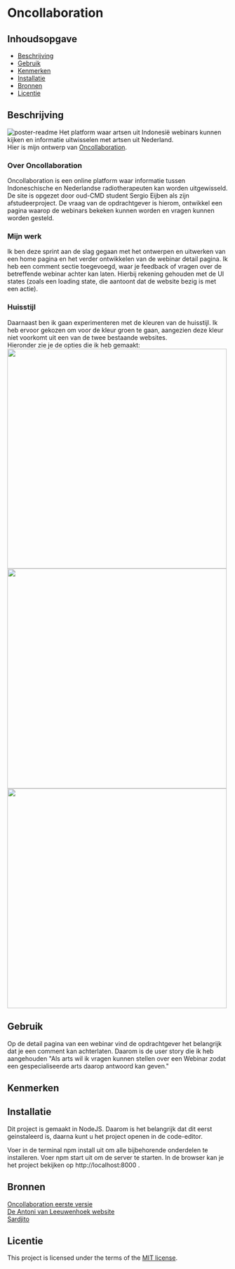 # Oncollaboration
<!-- Ontwerp en maak voor een opdrachtgever een interactieve toepassing die voor iedereen toegankelijk is
De instructie vind je in: [INSTRUCTIONS.md](https://github.com/fdnd-task/the-web-is-for-everyone-interactive-functionality/blob/main/docs/INSTRUCTIONS.md) -->

## Inhoudsopgave

  * [Beschrijving](#beschrijving)
  * [Gebruik](#gebruik)
  * [Kenmerken](#kenmerken)
  * [Installatie](#installatie)
  * [Bronnen](#bronnen)
  * [Licentie](#licentie)

## Beschrijving
<!-- Bij Beschrijving staat kort beschreven wat voor project het is en wat je hebt gemaakt -->
<!-- Voeg een mooie poster visual of video toe 📸 -->
<!-- Voeg een link toe naar GitHub Pages 🌐-->
![poster-readme](https://github.com/user-attachments/assets/a20323f6-0fd7-4d11-946c-1902ee96cc62)
Het platform waar artsen uit Indonesië webinars kunnen kijken en informatie uitwisselen met artsen uit Nederland. <br>
Hier is mijn ontwerp van [Oncollaboration](https://the-web-is-for-everyone-interactive-f5t9.onrender.com/).

### Over Oncollaboration
Oncollaboration is een online platform waar informatie tussen Indoneschische en Nederlandse radiotherapeuten kan worden uitgewisseld. De site is opgezet door oud-CMD student Sergio Eijben als zijn afstudeerproject. De vraag van de opdrachtgever is hierom, ontwikkel een pagina waarop de webinars bekeken kunnen worden en vragen kunnen worden gesteld.

### Mijn werk
Ik ben deze sprint aan de slag gegaan met het ontwerpen en uitwerken van een home pagina en het verder ontwikkelen van de webinar detail pagina. Ik heb een comment sectie toegevoegd, waar je feedback of vragen over de betreffende webinar achter kan laten. Hierbij rekening gehouden met de UI states (zoals een loading state, die aantoont dat de website bezig is met een actie).

### Huisstijl
Daarnaast ben ik gaan experimenteren met de kleuren van de huisstijl. Ik heb ervoor gekozen om voor de kleur groen te gaan, aangezien deze kleur niet voorkomt uit een van de twee bestaande websites. <br>
Hieronder zie je de opties die ik heb gemaakt: <br>
<img src="https://github.com/user-attachments/assets/78ba4985-804b-4828-9836-c391c82c0cfd" width="500">
<img src="https://github.com/user-attachments/assets/6311cfd7-f4c1-4051-9d09-252de35ec945" width="500">
<img src="https://github.com/user-attachments/assets/6d0294ca-de85-4a32-b9c8-e2f49e86e387" width="500">


## Gebruik
<!-- Bij Gebruik staat de user story, hoe het werkt en wat je er mee kan. -->
Op de detail pagina van een webinar vind de opdrachtgever het belangrijk dat je een comment kan achterlaten. Daarom is de user story die ik heb aangehouden "Als arts wil ik vragen kunnen stellen over een Webinar zodat een gespecialiseerde arts daarop antwoord kan geven." 



## Kenmerken
<!-- Bij Kenmerken staat welke technieken zijn gebruikt en hoe. Wat is de HTML structuur? Wat zijn de belangrijkste dingen in CSS? Wat is er met JS gedaan en hoe? Misschien heb je iets met NodeJS gedaan, of heb je een framework of library gebruikt? -->

## Installatie
<!-- Bij Installatie staat hoe een andere developer aan jouw repo kan werken -->
Dit project is gemaakt in NodeJS. Daarom is het belangrijk dat dit eerst geinstaleerd is, daarna kunt u het project openen in de code-editor.

Voer in de terminal npm install uit om alle bijbehorende onderdelen te installeren.
Voer npm start uit om de server te starten.
In de browser kan je het project bekijken op http://localhost:8000 .

## Bronnen
[Oncollaboration eerste versie](https://oncollaboration.agency.fdnd.nl/) <br>
[De Antoni van Leeuwenhoek website](https://avlfoundation.nl/) <br>
[Sardjito](https://sardjito.co.id/)


## Licentie

This project is licensed under the terms of the [MIT license](./LICENSE).
